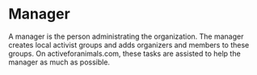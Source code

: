 # Manager

A manager is the person administrating the organization. The manager creates
local activist groups and adds organizers and members to these groups. On
activeforanimals.com, these tasks are assisted to help the manager as much as
possible.

<!--what-do-i-do-as-a-manager.md-->
<!--how-do-i-become-a-manager.md-->
<!--how-do-i-add-a-manager-to-my-organization.md-->
